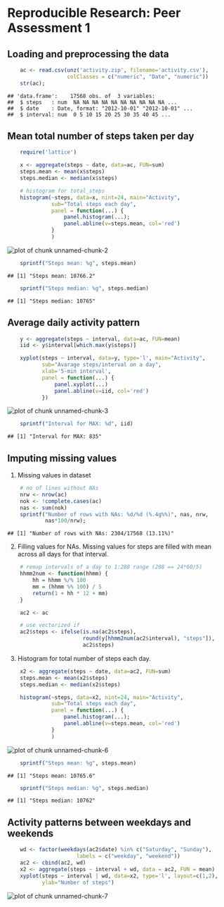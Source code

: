 # Reproducible Research: Peer Assessment 1


## Loading and preprocessing the data


```r
    ac <- read.csv(unz('activity.zip', filename='activity.csv'),
                   colClasses = c("numeric", "Date", "numeric"))
    str(ac);
```

```
## 'data.frame':	17568 obs. of  3 variables:
##  $ steps   : num  NA NA NA NA NA NA NA NA NA NA ...
##  $ date    : Date, format: "2012-10-01" "2012-10-01" ...
##  $ interval: num  0 5 10 15 20 25 30 35 40 45 ...
```



## Mean total number of steps taken per day

```r
    require('lattice')

    x <- aggregate(steps ~ date, data=ac, FUN=sum)
    steps.mean <- mean(x$steps)
    steps.median <- median(x$steps)

    # histogram for total_steps
    histogram(~steps, data=x, nint=24, main="Activity",
              sub="Total steps each day",
              panel = function(...) {
                  panel.histogram(...);
                  panel.abline(v=steps.mean, col='red')
              }
              )
```

![plot of chunk unnamed-chunk-2](figure/unnamed-chunk-2.png) 

```r
    sprintf("Steps mean: %g", steps.mean)
```

```
## [1] "Steps mean: 10766.2"
```

```r
    sprintf("Steps median: %g", steps.median)
```

```
## [1] "Steps median: 10765"
```

## Average daily activity pattern


```r
    y <- aggregate(steps ~ interval, data=ac, FUN=mean)
    iid <- y$interval[which.max(y$steps)]

    xyplot(steps ~ interval, data=y, type='l', main="Activity",
           sub="Avarage steps/interval on a day",
           xlab='5-min interval',
           panel = function(...) {
               panel.xyplot(...)
               panel.abline(v=iid, col='red')
           })
```

![plot of chunk unnamed-chunk-3](figure/unnamed-chunk-3.png) 

```r
    sprintf("Interval for MAX: %d", iid)
```

```
## [1] "Interval for MAX: 835"
```

## Imputing missing values

1.  Missing values in dataset


```r
    # no of lines without NAs
    nrw <- nrow(ac)
    nok <- !complete.cases(ac)
    nas <- sum(nok)
    sprintf("Number of rows with NAs: %d/%d (%.4g%%)", nas, nrw,
            nas*100/nrw);
```

```
## [1] "Number of rows with NAs: 2304/17568 (13.11%)"
```


2. Filling values for NAs. Missing values for steps are filled with mean
across all days for that interval.


```r
    # remap intervals of a day to 1:288 range (288 == 24*60/5)
    hhmm2num <- function(hhmm) {
        hh = hhmm %/% 100
        mm = (hhmm %% 100) / 5
        return(1 + hh * 12 + mm)
    }

    ac2 <- ac

    # use vectorized if
    ac2$steps <- ifelse(is.na(ac2$steps),
                        round(y[hhmm2num(ac2$interval), "steps"]),
                        ac2$steps)
```

3. Histogram for total number of steps each day.


```r
    x2 <- aggregate(steps ~ date, data=ac2, FUN=sum)
    steps.mean <- mean(x2$steps)
    steps.median <- median(x2$steps)

    histogram(~steps, data=x2, nint=24, main="Activity",
              sub="Total steps each day",
              panel = function(...) {
                  panel.histogram(...);
                  panel.abline(v=steps.mean, col='red')
              }
              )
```

![plot of chunk unnamed-chunk-6](figure/unnamed-chunk-6.png) 

```r
    sprintf("Steps mean: %g", steps.mean)
```

```
## [1] "Steps mean: 10765.6"
```

```r
    sprintf("Steps median: %g", steps.median)
```

```
## [1] "Steps median: 10762"
```
    
## Activity patterns between weekdays and weekends


```r
    wd <- factor(weekdays(ac2$date) %in% c("Saturday", "Sunday"),
                      labels = c("weekday", "weekend"))
    ac2 <- cbind(ac2, wd)
    x2 <- aggregate(steps ~ interval + wd, data = ac2, FUN = mean)
    xyplot(steps ~ interval | wd, data=x2, type='l', layout=c(1,2),
           ylab="Number of steps")
```

![plot of chunk unnamed-chunk-7](figure/unnamed-chunk-7.png) 
